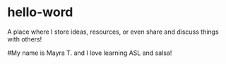 # hello-word
A place where I store ideas, resources, or even share and discuss things with others!

#My name is Mayra T. and I love learning ASL and salsa!

